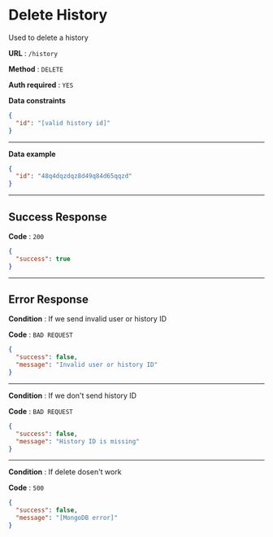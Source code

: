 # Delete History

Used to delete a history

**URL** : `/history`

**Method** : `DELETE`

**Auth required** : `YES`

**Data constraints**

```json
{
  "id": "[valid history id]"
}
```

---

**Data example**

```json
{
  "id": "48q4dqzdqz8d49q84d65qqzd"
}
```

---

## Success Response

**Code** : `200`

```json
{
  "success": true
}
```

---

## Error Response

**Condition** : If we send invalid user or history ID

**Code** : `BAD REQUEST`

```json
{
  "success": false,
  "message": "Invalid user or history ID"
}
```

---

**Condition** : If we don't send history ID

**Code** : `BAD REQUEST`

```json
{
  "success": false,
  "message": "History ID is missing"
}
```

---

**Condition** : If delete dosen't work

**Code** : `500`

```json
{
  "success": false,
  "message": "[MongoDB error]"
}
```
